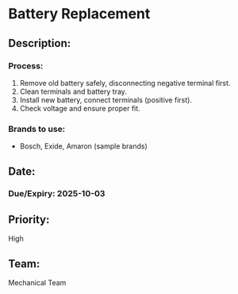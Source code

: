 # Battery Replacement

## Description:

### Process:
1. Remove old battery safely, disconnecting negative terminal first.
2. Clean terminals and battery tray.
3. Install new battery, connect terminals (positive first).
4. Check voltage and ensure proper fit.

### Brands to use:
- Bosch, Exide, Amaron (sample brands)

## Date:
### Due/Expiry: 2025-10-03

## Priority:
High

## Team:
Mechanical Team